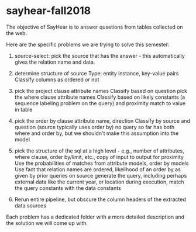 # sayhear-fall2018

The objective of SayHear is to answer qusetions from tables collected on the web. 

Here are the specific problems we are trying to solve this semester:

1. source-select: pick the source that has the answer - this automatically gives the relation name and data.

2. determine structure of source
  Type: entity instance, key-value pairs
  Classify columns as ordered or not

3. pick the project clause attribute names
  Classify based on question pick the where clause attribute names
  Classify based on likely constants (a sequence labeling problem on the query) and proximity match to value in table

4. pick the order by clause attribute name, direction
  Classify by source and question (source typically uses order by) no query so far has both where and order by, but we shouldn't make this assumption into the model

5. pick the structure of the sql at a high level - e.g., number of attributes, where clause, order by/limit, etc., copy of input to output for proximity 
  Use the probabilities of matches from attribute models, order by models
  Use fact that relation names are ordered, likelihood of an order by as given by prior queries on source generate the query, including perhaps external data like the current year, or location during execution, match the query constants with the data constants

6. Rerun entire pipeline, but obscure the column headers of the extracted data sources

Each problem has a dedicated folder with a more detailed description and the solution we will come up with.